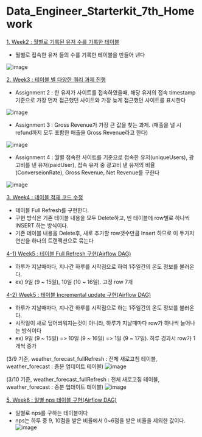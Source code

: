 # Data_Engineer_Starterkit_7th_Homework

[1. Week2 : 월별로 기록된 유저 수를 기록한 테이블](https://github.com/KimHyungkeun/DE_Starterkit_Programmers/blob/main/week2_HW.ipynb)  
 - 월별로 접속한 유저 들의 수를 기록한 테이블을 만들어 낸다

![image](https://user-images.githubusercontent.com/12759500/159435190-e041b791-177b-4fda-a2d0-e98e799ebef9.png)


[2. Week3 : 테이블 별 다양한 쿼리 과제 진행](https://github.com/KimHyungkeun/DE_Starterkit_Programmers/blob/main/week3_HW.ipynb)
 - Assignment 2 : 한 유저가 사이트를 접속하였을때, 해당 유저의 접속 timestamp기준으로 가장 먼저 접근했던 사이트와 가장 늦게 접근했던 사이트를 표시한다

![image](https://user-images.githubusercontent.com/12759500/159435023-2f732f49-714f-4d28-9fb7-188fe7e58e35.png)

 - Assignment 3 : Gross Revenue가 가장 큰 값을 찾는 과제. (매출을 낼 시 refund까지 모두 포함한 매출을 Gross Revenue라고 한다)
  
 ![image](https://user-images.githubusercontent.com/12759500/159435046-30238150-ff7b-44d7-b67d-23053db42982.png)

 - Assignment 4 : 월별 접속한 사이트를 기준으로 접속한 유저(uniqueUsers), 광고비를 낸 유저(paidUser), 접속 유저 중 광고비 낸 유저의 비율(ConverseionRate), Gross Revenue, Net Revenue를 구한다
 
![image](https://user-images.githubusercontent.com/12759500/159435074-f7a906ba-466b-45c2-bb63-b2891ec6a818.png)


[3. Week4 : 테이블 적재 코드 수정](https://github.com/KimHyungkeun/DE_Starterkit_Programmers/blob/main/week4_HW.ipynb) 
 - 테이블 Full Refresh를 구현한다.
 - 구현 방식은 기존 테이블 내용을 모두 Delete하고, 빈 테이블에 row별로 하나씩 INSERT 하는 방식이다.
 - 기존 테이블 내용을 Delete후, 새로 추가할 row갯수만큼 Insert 하므로 이 두가지 연산을 하나의 트랜잭션으로 묶는다


 [4-1) Week5 : 테이블 Full Refresh 구현(Airflow DAG)](https://github.com/KimHyungkeun/DE_Starterkit_Programmers/blob/main/week5_assignment_full_refresh.py)
 - 하루가 지날때마다, 지나간 하루를 시작점으로 하여 1주일간의 온도 정보를 불러온다.
 - ex) 9일 (9 ~ 15일), 10일 (10 ~ 16일). 고정 row 7개 
 
 [4-2) Week5 : 테이블 Incremental update 구현(Airflow DAG)](https://github.com/KimHyungkeun/DE_Starterkit_Programmers/blob/main/week5_assignment_incermental_update.py) 
 - 하루가 지날때마다, 지나간 하루를 시작점으로 하는 1주일간의 온도 정보를 불러온다.
 - 시작일이 새로 덮어씌워지는것이 아니라, 하루가 지날때마다 row가 하나씩 늘어나는 방식이다
 - ex) 9일 (9 ~ 15일) => 10일 (9 ~ 16일) => 1일 (9 ~ 17일). 하루 경과시 row가 1개씩 증가 

 (3/9 기준, weather_forecast_fullRefresh : 전체 새로고침 테이블, weather_forecast : 증분 업데이트 테이블) 
 ![image](https://user-images.githubusercontent.com/12759500/159435456-9b3dfea2-529e-4d58-bb19-f69865d916e6.png)
 
 (3/10 기준, weather_forecast_fullRefresh : 전체 새로고침 테이블, weather_forecast : 증분 업데이트 테이블) 
 ![image](https://user-images.githubusercontent.com/12759500/159435483-350d2606-17d0-407d-93da-428f9ca2b328.png)


[5. Week6 : 일별 nps 테이블 구현(Airflow DAG)](https://github.com/KimHyungkeun/DE_Starterkit_Programmers/blob/main/week6_assignment_nps_summary_table.py) 
 - 일별로 nps를 구하는 테이블이다
 - nps는 하루 중 9, 10점을 받은 비율에서 0~6점을 받은 비율을 제외한 값이다.
 ![image](https://user-images.githubusercontent.com/12759500/159435579-c6c7a0d4-30f7-4a17-8d87-a4854cf80009.png)




